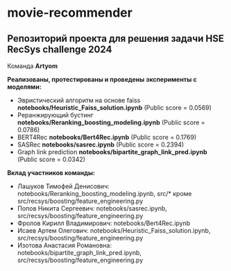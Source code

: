 # movie-recommender
## Репозиторий проекта для решения задачи HSE RecSys challenge 2024
Команда __Artyom__

**Реализованы, протестированы и проведены эксперименты с моделями:**
* Эвристический алгоритм на основе faiss __notebooks/Heuristic_Faiss_solution.ipynb__ (Public score = 0.0569) 
* Реранжирующий бустинг __notebooks/Reranking_boosting_modeling.ipynb__ (Public score = 0.0786)
* BERT4Rec __notebooks/Bert4Rec.ipynb__ (Public score = 0.1769)
* SASRec __notebooks/sasrec.ipynb__ (Public score = 0.2394)
* Graph link prediction __notebooks/bipartite_graph_link_pred.ipynb__ (Public score = 0.0342)

**Вклад участников команды:**
- Лашуков Тимофей Денисович: notebooks/Reranking_boosting_modeling.ipynb, src/* кроме src/recsys/boosting/feature_engineering.py
- Попов Никита Сергеевич: notebooks/sasrec.ipynb, src/recsys/boosting/feature_engineering.py
- Фролов Кирилл Владимирович: notebooks/Bert4Rec.ipynb
- Исаев Артем Олегович: notebooks/Heuristic_Faiss_solution.ipynb, src/recsys/boosting/feature_engineering.py
- Изотова Анастасия Романовна: notebooks/bipartite_graph_link_pred.ipynb, src/recsys/boosting/feature_engineering.py
